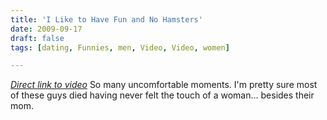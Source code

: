 ```yaml
---
title: 'I Like to Have Fun and No Hamsters'
date: 2009-09-17
draft: false
tags: [dating, Funnies, men, Video, Video, women]

---
```


 _[Direct link to video](http://www.dailymotion.com/video/xaf03z_dating-montage_creation)_ So many uncomfortable moments. I'm pretty sure most of these guys died having never felt the touch of a woman... besides their mom.